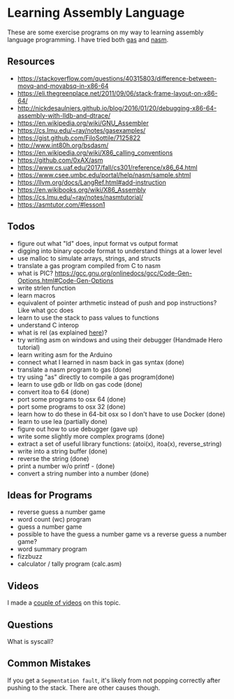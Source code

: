 # Learning Assembly Language

These are some exercise programs on my way to learning assembly language
programming. I have tried both [gas](https://en.wikibooks.org/wiki/X86_Assembly/GAS_Syntax) and [nasm](https://www.nasm.us/).

## Resources

* https://stackoverflow.com/questions/40315803/difference-between-movq-and-movabsq-in-x86-64
* https://eli.thegreenplace.net/2011/09/06/stack-frame-layout-on-x86-64/
* http://nickdesaulniers.github.io/blog/2016/01/20/debugging-x86-64-assembly-with-lldb-and-dtrace/
* https://en.wikipedia.org/wiki/GNU_Assembler
* https://cs.lmu.edu/~ray/notes/gasexamples/
* https://gist.github.com/FiloSottile/7125822
* http://www.int80h.org/bsdasm/
* https://en.wikipedia.org/wiki/X86_calling_conventions
* https://github.com/0xAX/asm
* https://www.cs.uaf.edu/2017/fall/cs301/reference/x86_64.html
* https://www.csee.umbc.edu/portal/help/nasm/sample.shtml
* https://llvm.org/docs/LangRef.html#add-instruction
* https://en.wikibooks.org/wiki/X86_Assembly
* https://cs.lmu.edu/~ray/notes/nasmtutorial/
* https://asmtutor.com/#lesson1

## Todos

* figure out what "ld" does, input format vs output format
* digging into binary opcode format to understand things at a lower level
* use malloc to simulate arrays, strings, and structs
* translate a gas program compiled from C to nasm
* what is PIC? https://gcc.gnu.org/onlinedocs/gcc/Code-Gen-Options.html#Code-Gen-Options
* write strlen function
* learn macros
* equivalent of pointer arthmetic instead of push and pop instructions? Like what gcc does
* learn to use the stack to pass values to functions
* understand C interop
* what is rel (as explained [here](https://stackoverflow.com/questions/13091987/x64-nasm-pushing-memory-addresses-onto-the-stack-call-function))?
* try writing asm on windows and using their debugger (Handmade Hero tutorial)
* learn writing asm for the Arduino
* connect what I learned in nasm back in gas syntax (done)
* translate a nasm program to gas (done)
* try using "as" directly to compile a gas program(done)
* learn to use gdb or lldb on gas code (done)
* convert itoa to 64 (done)
* port some programs to osx 64 (done)
* port some programs to osx 32 (done)
* learn how to do these in 64-bit osx so I don't have to use Docker (done)
* learn to use lea (partially done)
* figure out how to use debugger (gave up)
* write some slightly more complex programs (done)
* extract a set of useful library functions: (atoi(x), itoa(x), reverse_string)
* write into a string buffer (done)
* reverse the string (done)
* print a number w/o printf - (done)
* convert a string number into a number (done)

## Ideas for Programs

* reverse guess a number game
* word count (wc) program
* guess a number game
* possible to have the guess a number game vs a reverse guess a number game?
* word summary program
* fizzbuzz
* calculator / tally program (calc.asm)

## Videos

I made a [couple of videos](https://www.youtube.com/playlist?list=PLSq9OFrD2Q3DCb7dxmvVudikqDeQW8tNL) on this topic.

## Questions

What is syscall?

## Common Mistakes

If you get a `Segmentation fault`, it's likely from not popping correctly after pushing to the
stack. There are other causes though.
